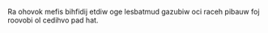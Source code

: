 Ra ohovok mefis bihfidij etdiw oge lesbatmud gazubiw oci raceh pibauw foj roovobi ol cedihvo pad hat.